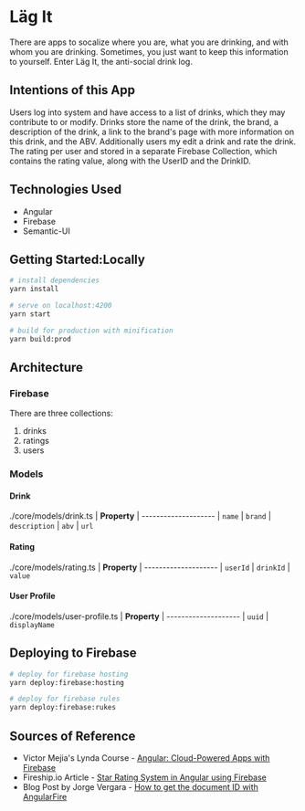 # Läg It

There are apps to socalize where you are, what you are drinking, and with whom you are drinking. Sometimes, you just want to keep this information to yourself. Enter Läg It, the anti-social drink log.

## Intentions of this App
Users log into system and have access to a list of drinks, which they may contribute to or modify.
Drinks store the name of the drink, the brand, a description of the drink, a link to the brand's  page with more information on this drink, and the ABV. Additionally users my edit a drink and rate the drink. The rating per user and stored in a separate Firebase Collection, which contains the rating value, along with the UserID and the DrinkID.

## Technologies Used
* Angular
* Firebase
* Semantic-UI

## Getting Started:Locally
```bash
# install dependencies
yarn install

# serve on localhost:4200
yarn start

# build for production with minification
yarn build:prod
```

## Architecture
### Firebase
There are three collections:
1. drinks
2. ratings
3. users

### Models
#### Drink
./core/models/drink.ts
| **Property**
| --------------------
| `name`
| `brand`
| `description`
| `abv`
| `url`

#### Rating
./core/models/rating.ts
| **Property**
| --------------------
| `userId`
| `drinkId`
| `value`

#### User Profile
./core/models/user-profile.ts
| **Property**
| --------------------
| `uuid`
| `displayName`


## Deploying to Firebase
```bash
# deploy for firebase hosting
yarn deploy:firebase:hosting

# deploy for firebase rules
yarn deploy:firebase:rukes
```

## Sources of Reference
* Victor Mejia's Lynda Course - [Angular: Cloud-Powered Apps with Firebase](https://www.lynda.com/Firebase-tutorials/Angular-Cloud-Powered-Apps-Firebase/2810170-2.html)
* Fireship.io Article - [Star Rating System in Angular using Firebase](https://fireship.io/lessons/star-ratings-system-with-firestore/)
* Blog Post by Jorge Vergara - [How to get the document ID with AngularFire](https://javebratt.com/angularfire-idfield/)
